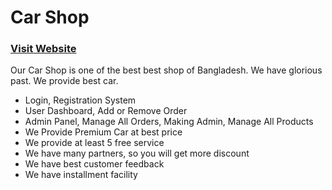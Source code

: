 # Car Shop

### [Visit Website](https://react-firebase-authentic-ff42b.web.app/)

Our Car Shop is one of the best best shop of Bangladesh. We have glorious past. We provide best car.

- Login, Registration System
- User Dashboard, Add or Remove Order
- Admin Panel, Manage All Orders, Making Admin, Manage All Products
- We Provide Premium Car at best price
- We provide at least 5 free service
- We have many partners, so you will get more discount
- We have best customer feedback
- We have installment facility
